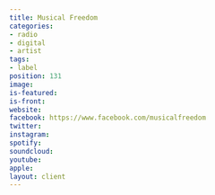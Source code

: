 ```yaml
---
title: Musical Freedom
categories:
- radio
- digital
- artist
tags:
- label
position: 131
image: 
is-featured: 
is-front: 
website: 
facebook: https://www.facebook.com/musicalfreedom
twitter: 
instagram: 
spotify: 
soundcloud: 
youtube: 
apple: 
layout: client
---
```


